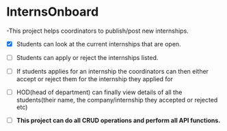 # InternsOnboard
-This project helps coordinators to publish/post new internships.

- [x] Students can look at the current internships that are open.

- [ ] Students can apply or reject the internships listed.

- [ ] If students applies for an internship the coordinators can then either accept or reject them for the internship they applied for

- [ ] HOD(head of department) can finally view details of all the students(their name, the company/internship they accepted or rejected etc)

- [ ] **This project can do all CRUD operations and perform all API functions.**
